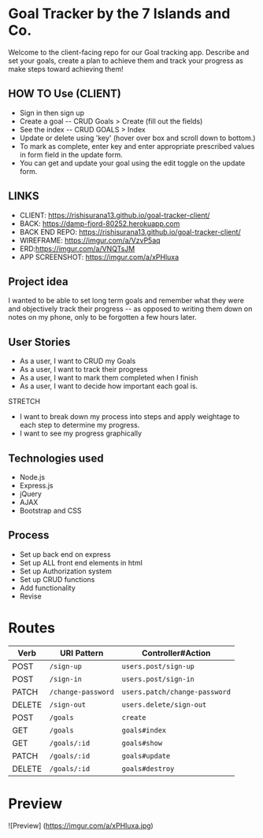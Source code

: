 # Goal Tracker by the 7 Islands and Co.
Welcome to the client-facing repo for our Goal tracking app.
Describe and set your goals, create a plan to achieve them and track your
progress as make steps toward achieving them!

## HOW TO Use (CLIENT)
+ Sign in then sign up
+ Create a goal -- CRUD Goals > Create (fill out the fields)
+ See the index -- CRUD GOALS > Index
+ Update or delete using 'key' (hover over box and scroll down to bottom.)
+ To mark as complete, enter key and enter appropriate prescribed values
in form field in the update form.
+ You can get and update your goal using the edit toggle on the update form.

## LINKS
+ CLIENT: https://rishisurana13.github.io/goal-tracker-client/
+ BACK: https://damp-fjord-80252.herokuapp.com
+ BACK END REPO: https://rishisurana13.github.io/goal-tracker-client/
+ WIREFRAME: https://imgur.com/a/VzvP5aq
+ ERD:https://imgur.com/a/VNQTsJM
+ APP SCREENSHOT: https://imgur.com/a/xPHluxa

## Project idea
I wanted to be able to set long term goals and remember what they were and
objectively track their progress -- as opposed to writing them down on notes on
my phone, only to be forgotten a few hours later.

## User Stories
+ As a user, I want to CRUD my Goals
+ As a user, I want to track their progress
+ As a user, I want to mark them completed when I finish
+ As a user, I want to decide how important each goal is.

STRETCH
+ I want to break down my process into steps and apply weightage to each step
to determine my progress.
+ I want to see my progress graphically
## Technologies used
+ Node.js
+ Express.js
+ jQuery
+ AJAX
+ Bootstrap and CSS

## Process
+ Set up back end on express
+ Set up ALL front end elements in html
+ Set up Authorization system
+ Set up CRUD functions
+ Add functionality
+ Revise

# Routes
| Verb    | URI Pattern            | Controller#Action             |
|---------|------------------------|-------------------------------|
| POST    | `/sign-up`             | `users.post/sign-up`          |
| POST    | `/sign-in`             | `users.post/sign-in`          |
| PATCH   | `/change-password`     | `users.patch/change-password` |
| DELETE  | `/sign-out`            | `users.delete/sign-out`       |
| POST    | `/goals`               | `create`                      |
| GET     | `/goals`               | `goals#index`                 |
| GET     | `/goals/:id`           | `goals#show`                  |
| PATCH   | `/goals/:id`           | `goals#update`                |
| DELETE  | `/goals/:id`           | `goals#destroy`               |

# Preview
![Preview]
(https://imgur.com/a/xPHluxa.jpg)
